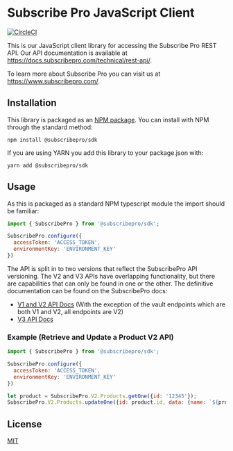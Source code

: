 # Subscribe Pro JavaScript Client

[![CircleCI](https://dl.circleci.com/status-badge/img/gh/subscribepro/subscribepro-js/tree/main.svg?style=svg)](https://dl.circleci.com/status-badge/redirect/gh/subscribepro/subscribepro-js/tree/main)

This is our JavaScript client library for accessing the Subscribe Pro REST API. Our API documentation is available at https://docs.subscribepro.com/technical/rest-api/.

To learn more about Subscribe Pro you can visit us at https://www.subscribepro.com/.

## Installation

This library is packaged as an [NPM package](https://www.npmjs.com/package/subscribepro). You can install with NPM through the standard method:

```
npm install @subscribepro/sdk
```

If you are using YARN you add this library to your package.json with:

```
yarn add @subscribepro/sdk
```

## Usage

As this is packaged as a standard NPM typescript module the import should be familiar:

```javascript
import { SubscribePro } from '@subscribepro/sdk';

SubscribePro.configure({
  accessToken: 'ACCESS_TOKEN',
  environmentKey: 'ENVIRONMENT_KEY'
})
```

The API is split in to two versions that reflect the SubscribePro API versioning. The V2 and V3 APIs have overlapping functionality, but there are capabilities that can only be found in one or the other. The definitive documentation can be found on the SubscribePro docs:

- [V1 and V2 API Docs](https://api.subscribepro.com/docs/rest) (With the exception of the vault endpoints which are both V1 and V2, all endpoints are V2)
- [V3 API Docs](https://api.subscribepro.com/docs)

### Example (Retrieve and Update a Product V2 API)

```javascript
import { SubscribePro } from '@subscribepro/sdk';

SubscribePro.configure({
  accessToken: 'ACCESS_TOKEN',
  environmentKey: 'ENVIRONMENT_KEY'
})

let product = SubscribePro.V2.Products.getOne({id: '12345'});
SubscribePro.V2.Products.updateOne({id: product.id, data: {name: `${product.name} (2022)`}});
```

## License

[MIT](LICENSE)